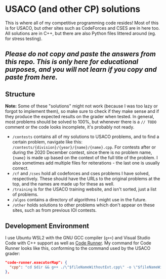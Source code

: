 # USACO (and other CP) solutions
This is where all of my competitive programming code resides! Most of this is for USACO, but other sites such as CodeForces and CSES are in here too. All solutions are in C++, but there are also Python files littered around (eg. for stress testing).

## *Please do not copy and paste the answers from this repo. This is only here for educational purposes, and you will not learn if you copy and paste from here.*

## Structure
**Note:** Some of these "solutions" might not work (because I was too lazy or forgot to implement them), so make sure to check if they make sense and if they produce the expected results on the grader when tested. In general, most problems should be solved to 100%, but whenever there is a `// TODO` comment or the code looks incomplete, it's probably not ready.
- `/contests` contains all of my solutions to USACO problems, and to find a certain problem, navigate like this: `/contests/{division}/{year}/{name}/{name}.cpp`. For contests after or during the 2020 December contest, since there is no problem name, `{name}` is made up based on the context of the full title of the problem. I also sometimes add multiple files for reiterations - the last one is usually correct. 
- `/cf` and `/cses` hold all codeforces and cses problems I have solved, respectively. These should have the URLs to the original problems at the top, and the names are made up for these as well.
- `/training` is for the USACO training website, and isn't sorted, just a list of problems.
- `/algos` contains a directory of algorithms I might use in the future.
- `/other` holds solutions to other problems which don't appear on these sites, such as from previous IOI contests.

## Development Environment
I use Ubuntu WSL2 with the GNU GCC compiler (`g++`) and Visual Studio Code with C++ support as well as [Code Runner](https://marketplace.visualstudio.com/items?itemName=formulahendry.code-runner). My command for Code Runner looks like this, conforming to the command used by the USACO grader:
```json
"code-runner.executorMap": {
  "cpp": "cd $dir && g++ ./\"$fileNameWithoutExt.cpp\" -o \"$fileNameWithoutExt\" -O2 -std=c++17 -lm && ./\"$fileNameWithoutExt\""
},
```
